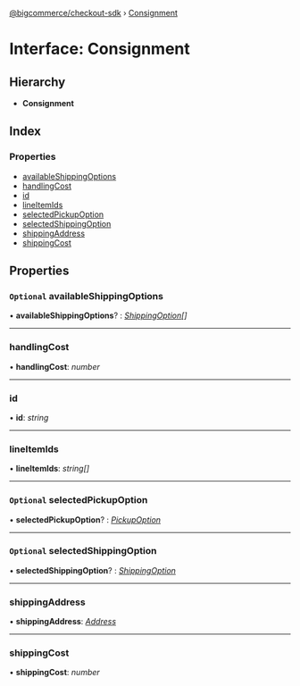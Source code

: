 [@bigcommerce/checkout-sdk](../README.md) › [Consignment](consignment.md)

# Interface: Consignment

## Hierarchy

* **Consignment**

## Index

### Properties

* [availableShippingOptions](consignment.md#optional-availableshippingoptions)
* [handlingCost](consignment.md#handlingcost)
* [id](consignment.md#id)
* [lineItemIds](consignment.md#lineitemids)
* [selectedPickupOption](consignment.md#optional-selectedpickupoption)
* [selectedShippingOption](consignment.md#optional-selectedshippingoption)
* [shippingAddress](consignment.md#shippingaddress)
* [shippingCost](consignment.md#shippingcost)

## Properties

### `Optional` availableShippingOptions

• **availableShippingOptions**? : *[ShippingOption](shippingoption.md)[]*

___

###  handlingCost

• **handlingCost**: *number*

___

###  id

• **id**: *string*

___

###  lineItemIds

• **lineItemIds**: *string[]*

___

### `Optional` selectedPickupOption

• **selectedPickupOption**? : *[PickupOption](pickupoption.md)*

___

### `Optional` selectedShippingOption

• **selectedShippingOption**? : *[ShippingOption](shippingoption.md)*

___

###  shippingAddress

• **shippingAddress**: *[Address](address.md)*

___

###  shippingCost

• **shippingCost**: *number*
